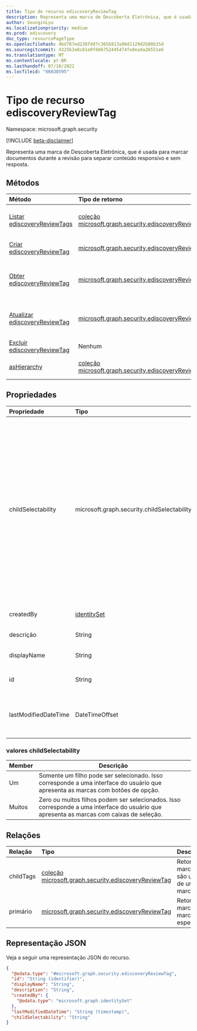 ```yaml
---
title: Tipo de recurso ediscoveryReviewTag
description: Representa uma marca de Descoberta Eletrônica, que é usada para marcar documentos durante a revisão para separar conteúdo responsivo e sem resposta
author: SeunginLyu
ms.localizationpriority: medium
ms.prod: ediscovery
doc_type: resourcePageType
ms.openlocfilehash: 4bd787ed238fdd7c365b913a98d1129d2b80b35d
ms.sourcegitcommit: 432563e8c81e0f666752445474fe8eada26551e6
ms.translationtype: MT
ms.contentlocale: pt-BR
ms.lasthandoff: 07/18/2022
ms.locfileid: "66838595"
---
```

# <a name="ediscoveryreviewtag-resource-type"></a>Tipo de recurso ediscoveryReviewTag

Namespace: microsoft.graph.security

[!INCLUDE [beta-disclaimer](../../includes/beta-disclaimer.md)]

Representa uma marca de Descoberta Eletrônica, que é usada para marcar documentos durante a revisão para separar conteúdo responsivo e sem resposta.

## <a name="methods"></a>Métodos
|Método|Tipo de retorno|Descrição|
|:---|:---|:---|
|[Listar ediscoveryReviewTags](../api/security-ediscoverycase-list-tags.md)|[coleção microsoft.graph.security.ediscoveryReviewTag](../resources/security-ediscoveryreviewtag.md)|Obtenha uma lista dos [objetos ediscoveryReviewTag](../resources/security-ediscoveryreviewtag.md) e suas propriedades.|
|[Criar ediscoveryReviewTag](../api/security-ediscoverycase-post-tags.md)|[microsoft.graph.security.ediscoveryReviewTag](../resources/security-ediscoveryreviewtag.md)|Crie um novo [objeto ediscoveryReviewTag](../resources/security-ediscoveryreviewtag.md) .|
|[Obter ediscoveryReviewTag](../api/security-ediscoveryreviewtag-get.md)|[microsoft.graph.security.ediscoveryReviewTag](../resources/security-ediscoveryreviewtag.md)|Leia as propriedades e as relações de um [objeto ediscoveryReviewTag](../resources/security-ediscoveryreviewtag.md) .|
|[Atualizar ediscoveryReviewTag](../api/security-ediscoveryreviewtag-update.md)|[microsoft.graph.security.ediscoveryReviewTag](../resources/security-ediscoveryreviewtag.md)|Atualize as propriedades de [um objeto ediscoveryReviewTag](../resources/security-ediscoveryreviewtag.md) .|
|[Excluir ediscoveryReviewTag](../api/security-ediscoverycase-delete-tags.md)|Nenhum|[Exclua um objeto ediscoveryReviewTag](../resources/security-ediscoveryreviewtag.md).|
|[asHierarchy](../api/security-ediscoveryreviewtag-ashierarchy.md)|[coleção microsoft.graph.security.ediscoveryReviewTag](../resources/security-ediscoveryreviewtag.md)|Listar marcas organizadas como hierarquia.|


## <a name="properties"></a>Propriedades
|Propriedade|Tipo|Descrição|
|:---|:---|:---|
|childSelectability|microsoft.graph.security.childSelectability|Indica se uma única ou várias marcas filho podem ser associadas a um documento. Os valores possíveis são: `One` e `Many`.  Esse valor controla se a experiência do usuário apresenta as marcas como caixas de seleção ou um grupo de botões de opção.|
|createdBy|[identitySet](../resources/identityset.md)|O usuário que criou a marca.|
|descrição|String|A descrição da marca.|
|displayName|String|Nome de exibição da marca.|
|id|String|Identificador exclusivo da marca.|
|lastModifiedDateTime|DateTimeOffset|A data e a hora em que a marca foi modificada pela última vez.|

### <a name="childselectability-values"></a>valores childSelectability

|Member|Descrição|
|:----|-----------|
|Um|Somente um filho pode ser selecionado. Isso corresponde a uma interface do usuário que apresenta as marcas com botões de opção.|
|Muitos|Zero ou muitos filhos podem ser selecionados. Isso corresponde a uma interface do usuário que apresenta as marcas com caixas de seleção.|

## <a name="relationships"></a>Relações

|Relação|Tipo|Descrição|
|:---|:---|:---|
|childTags|[coleção microsoft.graph.security.ediscoveryReviewTag](../resources/security-ediscoveryreviewtag.md)|Retorna as marcas que são um filho de uma marca.|
|primário|[microsoft.graph.security.ediscoveryReviewTag](../resources/security-ediscoveryreviewtag.md)|Retorna a marca pai da marca especificada.|
## <a name="json-representation"></a>Representação JSON
Veja a seguir uma representação JSON do recurso.
<!-- {
  "blockType": "resource",
  "keyProperty": "id",
  "@odata.type": "microsoft.graph.security.ediscoveryReviewTag",
  "openType": false
}
-->
``` json
{
  "@odata.type": "#microsoft.graph.security.ediscoveryReviewTag",
  "id": "String (identifier)",
  "displayName": "String",
  "description": "String",
  "createdBy": {
    "@odata.type": "microsoft.graph.identitySet"
  },
  "lastModifiedDateTime": "String (timestamp)",
  "childSelectability": "String"
}
```


